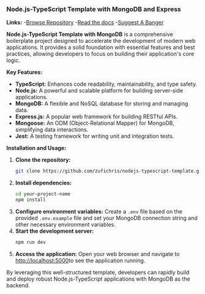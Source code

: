 ### **Node.js-TypeScript Template with MongoDB and Express**
**Links:**
 -[Browse Repository](https://github.com/zufichris/nodejs-typescript-template)
-[Read the docs](https://github.com/zufichris/nodejs-typescript-template/blob/main/README.md)
-[Suggest A Banger]( https://github.com/zufichris/nodejs-typescript-template/discussions)

**Node.js-TypeScript Template with MongoDB** is a comprehensive boilerplate project designed to accelerate the development of modern web applications. It provides a solid foundation with essential features and best practices, allowing developers to focus on building their application's core logic.

**Key Features:**

* **TypeScript:** Enhances code readability, maintainability, and type safety.
* **Node.js:** A powerful and scalable platform for building server-side applications.
* **MongoDB:** A flexible and NoSQL database for storing and managing data.
* **Express.js:** A popular web framework for building RESTful APIs.
* **Mongoose:** An ODM (Object-Relational Mapper) for MongoDB, simplifying data interactions.
* **Jest:** A testing framework for writing unit and integration tests.


**Installation and Usage:**

1. **Clone the repository:**
   ```bash
   git clone https://github.com/zufichris/nodejs-typescript-template.git your-project-name
   ```
2. **Install dependencies:**
   ```bash
   cd your-project-name
   npm install
   ```
3. **Configure environment variables:**
   Create a `.env` file based on the provided `.env.example` file and set your MongoDB connection string and other necessary environment variables.
4. **Start the development server:**
   ```bash
   npm run dev
   ```
5. **Access the application:**
   Open your web browser and navigate to [http://localhost:5000](http://localhost:5000 )to see the application running.


By leveraging this well-structured template, developers can rapidly build and deploy robust Node.js-TypeScript applications with MongoDB as the backend.